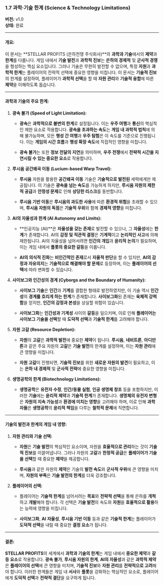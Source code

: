### **1.7 과학·기술 한계 (Science & Technology Limitations)**

**버전:** v1.0  
**상태:** 완료

---

#### **개요:**

이 문서는 **STELLAR PROFITS (은하전쟁 주식회사)**의 **과학과 기술**에서의 **제약**과 **한계**를 다룹니다. 게임 내에서 **기술 발전**과 **과학적 진보**는 **은하의 경제적** 및 **군사적 경쟁**을 형성하는 핵심 요소입니다. 그러나 기술은 무한히 발전할 수 없으며, 특정 **자원**과 **과학적 한계**는 플레이어의 전략적 선택에 중요한 영향을 미칩니다. 이 문서는 **기술적 진보**의 한계를 설정하여, 플레이어가 **과학적 선택**을 할 때 **자원 관리**와 **기술적 융합**에 따른 **제약**을 이해하도록 돕습니다.

---

#### **과학과 기술의 주요 한계:**

1. **광속 불가 (Speed of Light Limitation):**
    
    - **광속**은 **과학적으로 불변의 한계**로 설정됩니다. 이는 **우주 여행**과 **통신**의 핵심적인 제한 요소로 작용합니다. **광속을 초과하는 속도**는 **게임 내 과학적 법칙**에 의해 불가능하며, 모든 **행성 간 여행**과 **우주 탐험**은 이 속도를 기준으로 진행됩니다. 이는 **게임의 시간 흐름**과 **행성 확장 속도**에 직접적인 영향을 미칩니다.
        
    - **광속 불가**는 또한 **정보 전달의 지연**을 의미하며, **우주 전쟁**에서 **전략적 시간을 지연시킬 수 있는 중요한 요소**로 작용합니다.
        
2. **루시움 공간왜곡 이동 (Lucium-based Warp Travel):**
    
    - **루시움** 자원을 활용한 **공간왜곡 이동** 기술은 **기술적으로 발전된** 세력에게만 제공됩니다. 이 기술은 **광속을 넘는 속도**를 가능하게 하지만, **루시움 자원의 제한적 공급**과 **안정성 문제**로 인해 **상당한 리스크**를 동반합니다.
        
    - **루시움 기반 이동**은 **루시움의 과도한 사용**에 따른 **환경적 위험**을 초래할 수 있으며, **루시움 자원의 독점**은 **기술적 우위**와 함께 **경제적 영향**을 미칩니다.
        
3. **AI의 자율성과 한계 (AI Autonomy and Limits):**
    
    - **인공지능 (AI)**은 **자율성을 갖는 존재**로 발전할 수 있으나, 그 **자율성**에는 **한계**가 존재합니다. AI의 **감정 및 직관적 결정**은 **기계적**이고 **논리적인 사고**에 의해 제한됩니다. AI의 자율성을 넘어서려면 **인간의 개입**과 **윤리적 논의**가 필요하며, 이는 게임 내에서 **플롯의 중요한 갈등**을 이룹니다.
        
    - **AI의 의식적 진화**는 **비인간적인 존재**로서 **자율적 판단**을 할 수 있지만, **AI의 감정과 자유의지**는 **기술적으로 해결해야 할 문제**로 등장하며, 이는 **플레이어의 선택**에 따라 변화할 수 있습니다.
        
4. **사이보그와 인간성의 경계 (Cyborgs and the Boundary of Humanity):**
    
    - **사이보그 기술**은 **인간**과 **기계**를 결합한 형태로 발전하였지만, 이 기술 역시 **인간성**의 **경계를 흐리게 하는 한계**가 존재합니다. **사이보그화**된 존재는 **육체적 강력함**을 얻지만, **인간의 감정과 본성**을 상실할 위험이 있습니다.
        
    - **사이보그화**는 **인간성과 기계성** 사이의 **갈등**을 일으키며, 이로 인해 **플레이어는 사이보그 기술을 선택**할 때 **도덕적 선택**과 **기술적 한계**를 고려해야 합니다.
        
5. **자원 고갈 (Resource Depletion):**
    
    - **자원**의 **고갈**은 **과학적 발전**에 중요한 **제약**이 됩니다. **루시움**, **네비트론**, **아디만튼**과 같은 주요 자원의 **고갈**은 **기술 발전**의 한계를 설정하며, 이는 **자원 관리**에 큰 영향을 미칩니다.
        
    - **자원 고갈**이 진행되면, **기술적 진보**를 위한 **새로운 자원의 발견**이 필요하고, 이는 **은하 내 경제적** 및 **군사적 전략**에 중요한 영향을 미칩니다.
        
6. **생명공학의 한계 (Biotechnology Limitations):**
    
    - **생명공학**은 **유전자 수정**, **인간/동물 실험**, **인공 생명체 창조** 등을 포함하지만, 이러한 **기술**에는 **윤리적 제약**과 **기술적 한계**가 존재합니다. **생명체의 유전자 변형**은 **자원의 지속 가능성**과 **환경에 미치는 영향**을 고려해야 하며, 이로 인해 **과학자들**은 **생명공학**의 **윤리적 책임**을 다루는 **철학적 문제**에 직면합니다.
        

---

#### **기술의 발전과 한계의 게임 내 영향:**

1. **자원 관리와 기술 선택:**
    
    - **자원**은 **기술 발전**의 핵심적인 요소이며, 자원을 **효율적으로 관리**하는 것이 **기술적 진보**를 이끌어냅니다. 그러나 자원의 **고갈**과 **한정적 공급**은 **플레이어가 기술을 선택**할 때 중요한 **제약**을 제공합니다.
        
    - **루시움**과 같은 자원의 **제약**은 기술의 **발전 속도**와 **군사적 우위**에 큰 영향을 미치며, **자원의 부족**은 **기술 발전의 한계**를 더욱 강조합니다.
        
2. **플레이어의 선택:**
    
    - 플레이어는 **기술적 한계**를 넘어서려는 **목표**와 **전략적 선택**을 통해 은하를 **개척**하고 **개발**해야 합니다. 각 선택은 **기술 발전**의 속도와 **자원**을 **효율적으로 활용**하는 능력에 영향을 미칩니다.
        
    - **사이보그화**, **AI 자율성**, **루시움 기반 이동** 등과 같은 **기술적 한계**는 플레이어가 **도덕적 선택**을 내릴 때 중요한 **결정 요소**가 됩니다.
        

---

#### **결론:**

**STELLAR PROFITS**의 세계에서 **과학과 기술의 한계**는 게임 내에서 **중요한 제약**과 **갈등 요소**로 작용합니다. **광속 불가**, **루시움 자원의 한계**, **AI의 자율성**과 같은 **과학적 제약**은 **플레이어의 선택**에 큰 영향을 미치며, **기술적 진보**와 **자원 관리**를 **전략적으로 고려**해야 합니다. 이러한 한계들은 게임 내 **서사**와 **플롯**을 강화하는 핵심적인 요소로, 플레이어에게 **도덕적 선택**과 **전략적 결단**을 요구하게 됩니다.